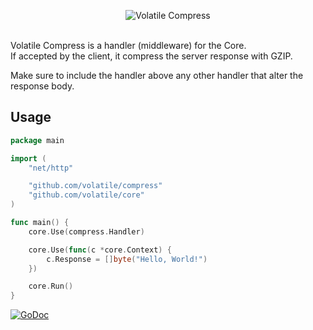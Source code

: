 <p align="center"><img src="https://cloud.githubusercontent.com/assets/9503891/8640486/b71678e6-28fa-11e5-8596-5fd6e63896d1.png" alt="Volatile Compress" title="Volatile Compress"><br><br></p>

Volatile Compress is a handler (middleware) for the Core.  
If accepted by the client, it compress the server response with GZIP.

Make sure to include the handler above any other handler that alter the response body.

## Usage

```Go
package main

import (
	"net/http"

	"github.com/volatile/compress"
	"github.com/volatile/core"
)

func main() {
	core.Use(compress.Handler)

	core.Use(func(c *core.Context) {
		c.Response = []byte("Hello, World!")
	})

	core.Run()
}
```

[![GoDoc](https://godoc.org/github.com/volatile/compress?status.svg)](https://godoc.org/github.com/volatile/compress)

